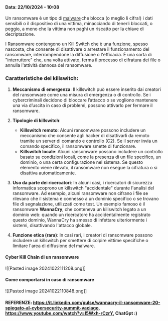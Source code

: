 #### Data: 22/10/2024 - 10:08

Un ransomware è un tipo di [malware](https://www.ibm.com/it-it/topics/malware) che blocca (o meglio li cifra!) i dati sensibili o il dispositivo di una vittima, minacciando di tenerli bloccati, o peggio, a meno che la vittima non paghi un riscatto per la chiave di decriptazione.

I Ransomware contengono un Kill Switch che è una funzione, spesso nascosta, che consente di disattivare o arrestare il funzionamento del ransomware, interrompendone la diffusione o l'efficacia. È una sorta di "interruttore" che, una volta attivato, ferma il processo di cifratura dei file o annulla l'attività dannosa del ransomware.
### Caratteristiche del killswitch:

1. **Meccanismo di emergenza**: Il killswitch può essere inserito dai creatori del ransomware come una misura di emergenza o di controllo. Se i cybercriminali decidono di bloccare l’attacco o se vogliono mantenere una via d’uscita in caso di problemi, possono attivarlo per fermare il ransomware.
    
2. **Tipologie di killswitch**:
    
    - **Killswitch remoto**: Alcuni ransomware possono includere un meccanismo che consente agli hacker di disattivarli da remoto tramite un server di comando e controllo (C2). Se il server invia un comando specifico, il ransomware smette di funzionare.
    - **Killswitch locale**: Alcuni ransomware possono includere un controllo basato su condizioni locali, come la presenza di un file specifico, un dominio, o una certa configurazione nel sistema. Se questo elemento viene rilevato, il ransomware non esegue la cifratura o si disattiva automaticamente.
3. **Uso da parte dei ricercatori**: In alcuni casi, i ricercatori di sicurezza informatica scoprono un killswitch "accidentale" durante l'analisi del ransomware. Ad esempio, alcuni ransomware non cifrano i file se rilevano che il sistema è connesso a un dominio specifico o se trovano file di segnalazione, utilizzati come test. Un esempio famoso è il ransomware **WannaCry**, che conteneva un killswitch legato a un dominio web: quando un ricercatore ha accidentalmente registrato questo dominio, WannaCry ha smesso di infettare ulteriormente i sistemi, disattivando l'attacco globale.
    
4. **Funzione etica (rara)**: In casi rari, i creatori di ransomware possono includere un killswitch per smettere di colpire vittime specifiche o limitare l'area di diffusione del malware.

#### Cyber Kill Chain di un ransomware

![[Pasted image 20241022111208.png]]

#### Come comportarsi in caso di ransomware
![[Pasted image 20241022110848.png]]
#### REFERENZE: https://it.linkedin.com/pulse/wannacry-il-ransomware-20-spiegato-al-cybersecurity-summit-vaciago, https://www.youtube.com/watch?v=I5Wxh-rCzrY, ChatGpt :)